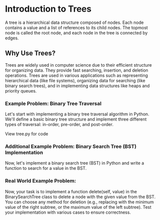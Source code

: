 # Introduction to Trees

A tree is a hierarchical data structure composed of nodes. Each node contains a value and a list of references to its child nodes. The topmost
node is called the root node, and each node in the tree is connected by edges.

## Why Use Trees?
Trees are widely used in computer science due to their efficient structure for organizing data. They provide fast searching, insertion, and
deletion operations. Trees are used in various applications such as representing hierarchical data (like file systems), organizing data for
searching (like binary search trees), and in implementing data structures like heaps and priority queues.

### Example Problem: Binary Tree Traversal
Let's start with implementing a binary tree traversal algorithm in Python. We'll define a basic binary tree structure and implement three
different types of traversal: in-order, pre-order, and post-order.

View tree.py for code 

### Additional Example Problem: Binary Search Tree (BST) Implementation
Now, let's implement a binary search tree (BST) in Python and write a function to search for a value in the BST.

### Real World Example Problem:
Now, your task is to implement a function delete(self, value) in the BinarySearchTree class to delete a node with the given value from the BST.
You can choose any method for deletion (e.g., replacing with the minimum value of the right subtree, or the maximum value of the left subtree).
Test your implementation with various cases to ensure correctness.